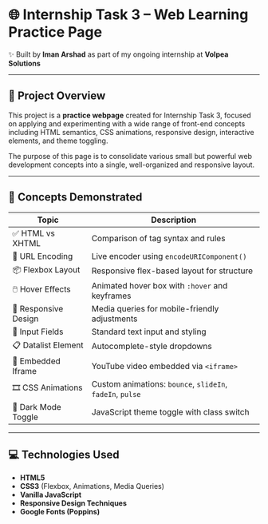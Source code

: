 # 🌐 Internship Task 3 – Web Learning Practice Page

✨ Built by **Iman Arshad** as part of my ongoing internship at **Volpea Solutions**

---

## 📘 Project Overview

This project is a **practice webpage** created for Internship Task 3, focused on applying and experimenting with a wide range of front-end concepts including HTML semantics, CSS animations, responsive design, interactive elements, and theme toggling.

The purpose of this page is to consolidate various small but powerful web development concepts into a single, well-organized and responsive layout.

---

## 🧠 Concepts Demonstrated

| Topic                  | Description                                                  |
|------------------------|--------------------------------------------------------------|
| ✅ HTML vs XHTML        | Comparison of tag syntax and rules                           |
| 🔗 URL Encoding         | Live encoder using `encodeURIComponent()`                    |
| 📦 Flexbox Layout       | Responsive flex-based layout for structure                   |
| 🖱️ Hover Effects         | Animated hover box with `:hover` and keyframes               |
| 📱 Responsive Design    | Media queries for mobile-friendly adjustments                |
| 📝 Input Fields         | Standard text input and styling                              |
| 📋 Datalist Element     | Autocomplete-style dropdowns                                 |
| 🎥 Embedded Iframe      | YouTube video embedded via `<iframe>`                        |
| 🎞️ CSS Animations       | Custom animations: `bounce`, `slideIn`, `fadeIn`, `pulse`     |
| 🌙 Dark Mode Toggle     | JavaScript theme toggle with class switch                    |

---

## 💻 Technologies Used

- **HTML5**
- **CSS3** (Flexbox, Animations, Media Queries)
- **Vanilla JavaScript**
- **Responsive Design Techniques**
- **Google Fonts (Poppins)**




